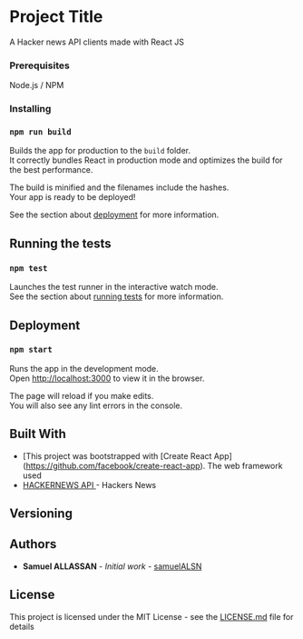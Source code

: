 # Project Title

A Hacker news API clients made with React JS 

### Prerequisites

Node.js / NPM


### Installing

### `npm run build`

Builds the app for production to the `build` folder.<br />
It correctly bundles React in production mode and optimizes the build for the best performance.

The build is minified and the filenames include the hashes.<br />
Your app is ready to be deployed!

See the section about [deployment](https://facebook.github.io/create-react-app/docs/deployment) for more information.

## Running the tests

  ### `npm test`

  Launches the test runner in the interactive watch mode.<br />
  See the section about [running tests](https://facebook.github.io/create-react-app/docs/running-tests) for more information.

## Deployment

  ### `npm start`

  Runs the app in the development mode.<br />
  Open [http://localhost:3000](http://localhost:3000) to view it in the browser.

The page will reload if you make edits.<br />
You will also see any lint errors in the console.

## Built With

* [This project was bootstrapped with [Create React App] (https://github.com/facebook/create-react-app). The web framework used
* [HACKERNEWS API ](https://news.ycombinator.com/) - Hackers News 


## Versioning


## Authors

* **Samuel  ALLASSAN** - *Initial work* - [samuelALSN](https://github.com/samuelALSN)

## License

This project is licensed under the MIT License - see the [LICENSE.md](LICENSE.md) file for details
 




